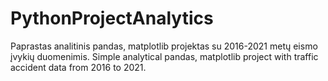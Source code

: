 # PythonProjectAnalytics

Paprastas analitinis pandas, matplotlib projektas su 2016-2021 metų eismo įvykių duomenimis.
Simple analytical pandas, matplotlib project with traffic accident data from 2016 to 2021.
